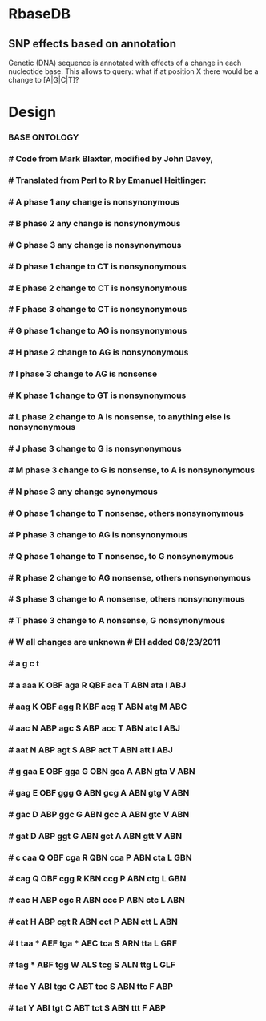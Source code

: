 # RbaseDB
## SNP effects based on annotation

Genetic (DNA) sequence is annotated with effects of a change in each nucleotide base. This allows to query: what if at position X there would be a change to [A|G|C|T]?


# Design

###  BASE ONTOLOGY
### #
### # Code from Mark Blaxter, modified by John Davey,
### # Translated from Perl to R by Emanuel Heitlinger:

### # A phase 1 any change is nonsynonymous
### # B phase 2 any change is nonsynonymous
### # C phase 3 any change is nonsynonymous
### # D phase 1 change to CT is nonsynonymous
### # E phase 2 change to CT is nonsynonymous
### # F phase 3 change to CT is nonsynonymous
### # G phase 1 change to AG is nonsynonymous
### # H phase 2 change to AG is nonsynonymous
### # I phase 3 change to AG is nonsense
### # K phase 1 change to GT is nonsynonymous
### # L phase 2 change to A is nonsense, to anything else is nonsynonymous
### # J phase 3 change to G is nonsynonymous
### # M phase 3 change to G is nonsense, to A is nonsynonymous
### # N phase 3 any change synonymous
### # O phase 1 change to T nonsense, others nonsynonymous
### # P phase 3 change to AG is nonsynonymous
### # Q phase 1 change to T nonsense, to G nonsynonymous
### # R phase 2 change to AG nonsense, others nonsynonymous
### # S phase 3 change to A nonsense, others nonsynonymous
### # T phase 3 change to A nonsense, G nonsynonymous

### # W all changes are unknown # EH added 08/23/2011

### #        a           g           c           t
### #
### # a     aaa K OBF   aga R QBF   aca T ABN   ata I ABJ
### #       aag K OBF   agg R KBF   acg T ABN   atg M ABC
### #       aac N ABP   agc S ABP   acc T ABN   atc I ABJ
### #       aat N ABP   agt S ABP   act T ABN   att I ABJ
### #
### # g     gaa E OBF   gga G OBN   gca A ABN   gta V ABN
### #       gag E OBF   ggg G ABN   gcg A ABN   gtg V ABN
### #       gac D ABP   ggc G ABN   gcc A ABN   gtc V ABN
### #       gat D ABP   ggt G ABN   gct A ABN   gtt V ABN
### #
### # c     caa Q OBF   cga R QBN   cca P ABN   cta L GBN
### #       cag Q OBF   cgg R KBN   ccg P ABN   ctg L GBN
### #       cac H ABP   cgc R ABN   ccc P ABN   ctc L ABN
### #       cat H ABP   cgt R ABN   cct P ABN   ctt L ABN
### #
### # t     taa * AEF   tga * AEC   tca S ARN   tta L GRF
### #       tag * ABF   tgg W ALS   tcg S ALN   ttg L GLF
### #       tac Y ABI   tgc C ABT   tcc S ABN   ttc F ABP
### #       tat Y ABI   tgt C ABT   tct S ABN   ttt F ABP



